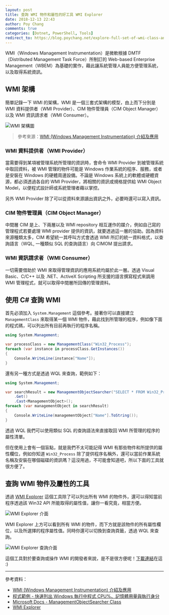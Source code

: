 ```yaml
---
layout: post
title: 查詢 WMI 物件和屬性的好工具 WMI Explorer
date: 2018-12-13 22:43
author: Poy Chang
comments: true
categories: [Dotnet, PowerShell, Tools]
redirect_to: https://blog.poychang.net/explore-full-set-of-wmi-class-and-properties-with-wmi-explorer/
---
```


WMI（Windows Management Instrumentation）是微軟根據 DMTF（Distributed Management Task Force）所制訂的 Web-based Enterprise Management（WBEM）為基礎的實作，藉此讓系統管理人員能方便管理系統，以及取得系統資訊。

## WMI 架構

簡單記錄一下 WMI 的架構，WMI 是一個三套式架構的模型，由上而下分別是 WMI 資料提供者（WMI Provider）、CIM 物件管理員（CIM Object Manager）以及 WMI 資訊請求者（WMI Consumer）。

![WMI 架構圖](https://i.imgur.com/DiNk2vQ.jpg)

>參考來源：[WMI (Windows Management Instrumentation) 介紹及應用](http://www.syscom.com.tw/ePaper_Content_EPArticledetail.aspx?id=76&EPID=159&j=4&HeaderName=%E7%A0%94%E7%99%BC%E6%96%B0%E8%A6%96%E7%95%8C)

### WMI 資料提供者（WMI Provider）

當需要得到某項被管理系統所管理的資訊時，會命令 WMI Provider 到被管理系統中取回資料，被 WMI 管理的物件可能是 Windows 作業系統的程序、服務，或者是安裝在 Windows 的硬體周邊設備。不論是 Windows 系統上的軟體或硬體資源，都必須透過各自的 WMI Provider，將相關的資訊或規格提供給 WMI Object Model，以便程式設計師或系統管理者藉以掌控。

另外 WMI Provider 除了可以從資料來源讀出資訊之外，必要時還可以寫入資訊。

### CIM 物件管理員（CIM Object Manager）

中間層 CIM 是上、下兩層以及 WMI repository 相互運作的媒介，例如自己寫的管理程式若要處理 WMI provider 提供的資訊，就要透過這一層的協助。因為資料來源種類太多，CIM 希望統一其呼叫方式會透過 WMI 所訂的統一資料格式，以查詢語言（WQL, 一種類似 SQL 的查詢語言）向 CIMOM 提出請求。

### WMI 資訊請求者（WMI Consumer）

一切需要借助於 WMI 來取得管理資訊的應用系統均屬於此一層。透過 Visual Basic、C/C++ 以及 .NET、ActiveX Scripting 所支援的語言撰寫程式來調用 WMI 管理程式，就可以取得中間層所回傳的管理資料。

## 使用 C# 查詢 WMI

首先必須加入 `System.Management` 這個參考。接著你可以直接建立 `ManagementClass` 來取得某一個 WMI 物件，藉此找到所管理的程序，例如像下面的程式碼，可以列出所有目前再執行的程序名稱。

```csharp
using System.Management;

var processClass = new ManagementClass("Win32_Process");
foreach (var instance in processClass.GetInstances())
{
    Console.WriteLine(instance["Name"]);
}
```

還有另一種方式是透過 WQL 來查詢，範例如下：

```csharp
using System.Management;

var searchResult = new ManagementObjectSearcher("SELECT * FROM Win32_Process")
    .Get()
    .Cast<ManagementObject>();
foreach (var managementObject in searchResult)
{
    Console.WriteLine(managementObject["Name"].ToString());
}
```

透過 WQL 我們可以使用類似 SQL 的查詢語法來直接取回 WMI 所管理的程序的屬性清單。

但在使用上會有一個盲點，就是我們不太可能記得 WMI 有那些物件和所提供的屬性欄位，例如你知道 `Win32_Process` 除了提供程序名稱外，還可以當前作業系統名稱及安裝在哪個磁碟的資訊嗎？這沒用過，不可能會知道吧，所以下面的工具就很方便了。

## 查詢 WMI 物件及屬性的工具

透過 [WMI Explorer](https://www.ks-soft.net/hostmon.eng/wmi/index.htm) 這個工具除了可以列出所有 WMI 的物件外，還可以得知當前程序透過該 Win32 API 所能取得的屬性值，讓你一看究竟，相當方便。

![WMI Explorer 介面](https://i.imgur.com/HtCogva.png)

WMI Explorer 上方可以看到所有 WMI 的物件，而下方就是該物件的所有屬性欄位，以及所選擇的程序屬性值。同時你還可以切換到查詢頁籤，透過 WQL 來查詢。

![WMI Explorer 查詢介面](https://i.imgur.com/2w09Lwa.png)

這個工具對於要查詢或操作 WMI 的開發者來說，是不是很方便呢！[下載連結](https://www.ks-soft.net/download/wmiexplorer.zip)在這 :)

----------

參考資料：

* [WMI (Windows Management Instrumentation) 介紹及應用](http://www.syscom.com.tw/ePaper_Content_EPArticledetail.aspx?id=76&EPID=159&j=4&HeaderName=%E7%A0%94%E7%99%BC%E6%96%B0%E8%A6%96%E7%95%8C)
* [程式範例 - 快速列出 Windows 執行中程式 CPU%、記憶體用量與執行身分](https://blog.darkthread.net/blog/get-task-manager-list-with-csharp/)
* [Microsoft Docs - ManagementObjectSearcher Class](https://docs.microsoft.com/zh-tw/dotnet/api/system.management.managementobjectsearcher?WT.mc_id=DT-MVP-5003022)
* [WMI Explorer](https://www.ks-soft.net/hostmon.eng/wmi/index.htm)
